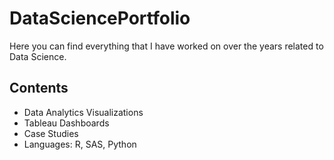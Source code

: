 # DataSciencePortfolio

Here you can find everything that I have worked on over the years related to Data Science.

## Contents
* Data Analytics Visualizations
* Tableau Dashboards
* Case Studies
* Languages: R, SAS, Python
